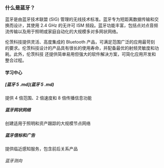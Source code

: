 ### 什么是蓝牙？

蓝牙是由蓝牙技术联盟 (SIG) 管理的无线技术标准。蓝牙专为短距离数据传输和交换而设计，其使用 2.4 GHz 的无许可 ISM 频段。蓝牙功能丰富，包括点对点音频流传输以及用于照明或家庭自动化的大规模多对多网状网络。

伦茨科技提供灵活、高度集成的 Bluetooth 产品，可满足范围广泛的应用最苛刻的要求。伦茨科技设计的产品具有很长的使用寿命，并配备最优的射频灵敏度和功耗。此外，伦茨科技 还提供简单易用但强大的软件解决方案，可简化应用开发和整合过程。

#### 学习中心

##### [蓝牙 5 .md](蓝牙 5 .md) 

提供 4 倍范围、2 倍速度和 8 倍传播信息功能

##### 蓝牙网状网络

创建适用于照明和资产跟踪的大规模节点网络

##### 蓝牙信标和广告

提供临近感知服务，包含前后关系产品

###### 蓝牙测向







 
